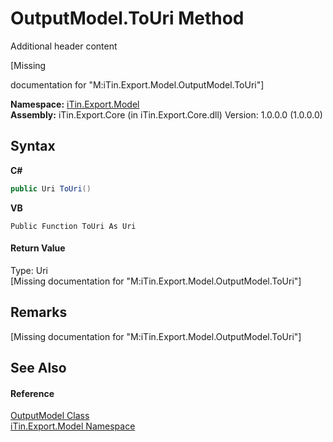 # OutputModel.ToUri Method 
Additional header content 

\[Missing <summary> documentation for "M:iTin.Export.Model.OutputModel.ToUri"\]

**Namespace:**&nbsp;<a href="N_iTin_Export_Model">iTin.Export.Model</a><br />**Assembly:**&nbsp;iTin.Export.Core (in iTin.Export.Core.dll) Version: 1.0.0.0 (1.0.0.0)

## Syntax

**C#**<br />
``` C#
public Uri ToUri()
```

**VB**<br />
``` VB
Public Function ToUri As Uri
```


#### Return Value
Type: Uri<br />\[Missing <returns> documentation for "M:iTin.Export.Model.OutputModel.ToUri"\]

## Remarks
\[Missing <remarks> documentation for "M:iTin.Export.Model.OutputModel.ToUri"\]

## See Also


#### Reference
<a href="T_iTin_Export_Model_OutputModel">OutputModel Class</a><br /><a href="N_iTin_Export_Model">iTin.Export.Model Namespace</a><br />